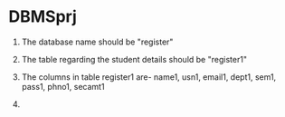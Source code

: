 # DBMSprj


1) The database name should be "register"
2) The table regarding the student details should be "register1"
3) The columns in table register1 are- 
    name1,
    usn1,
    email1,
    dept1,
    sem1,
    pass1,
    phno1,
    secamt1
    
4)


